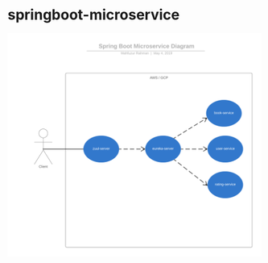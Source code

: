 # springboot-microservice

![alt text][diagram]

[diagram]: Spring%20Boot%20Microservice%20Diagram.png "Service Diagram"